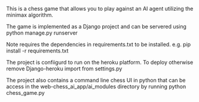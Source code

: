 This is a chess game that allows you to play against an AI agent utilizing the minimax algorithm. 

The game is implemented as a Django project and can be servered using python manage.py runserver

Note requires the dependencies in requirements.txt to be installed. e.g. pip install -r requirements.txt

The project is confiigurd to run on the heroku platform. To deploy otherwise remove Django-heroku import from settings.py

The project also contains a command line chess UI in python that can be access in the web-chess_ai_app/ai_modules directory by running python chess_game.py


